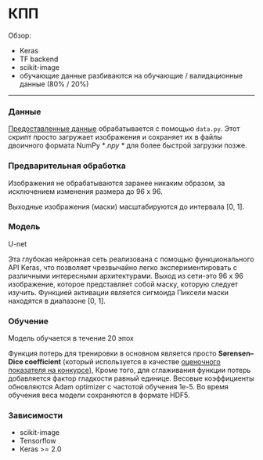 # КПП

Обзор:
- Keras
- TF backend
- scikit-image
- обучающие данные разбиваются на обучающие / валидационные данные (80% / 20%)

---

### Данные

[Предоставленные данные](https://www.kaggle.com/c/ultrasound-nerve-segmentation/data) обрабатывается с помощью ```data.py```.
Этот скрипт просто загружает изображения и сохраняет их в файлы двоичного формата NumPy **.npy* * для более быстрой загрузки позже.

### Предварительная обработка

Изображения не обрабатываются заранее никаким образом, за исключением изменения размера до 96 x 96.

Выходные изображения (маски) масштабируются до интервала \[0, 1\].

### Модель

U-net

Эта глубокая нейронная сеть реализована с помощью функционального API Keras, что позволяет чрезвычайно легко экспериментировать с различными интересными архитектурами.
Выход из сети-это 96 x 96 изображение, которое представляет собой маску, которую следует изучить. Функцией активации является сигмоида
Пиксели маски находятся в диапазоне \[0, 1\].

### Обучение

Модель обучается в течение 20 эпох

Функция потерь для тренировки в основном является просто **Sørensen–Dice coefficient**
(который используется в качестве [оценочного показателя на конкурсе](https://www.kaggle.com/c/ultrasound-nerve-segmentation/details/evaluation)),
Кроме того, для сглаживания функции потерь добавляется фактор  гладкости равный единице.
Весовые коэффициенты обновляются Adam optimizer с частотой обучения 1e-5. Во время обучения веса модели сохраняются в формате HDF5.

### Зависимости

* scikit-image
* Tensorflow
* Кеras >= 2.0